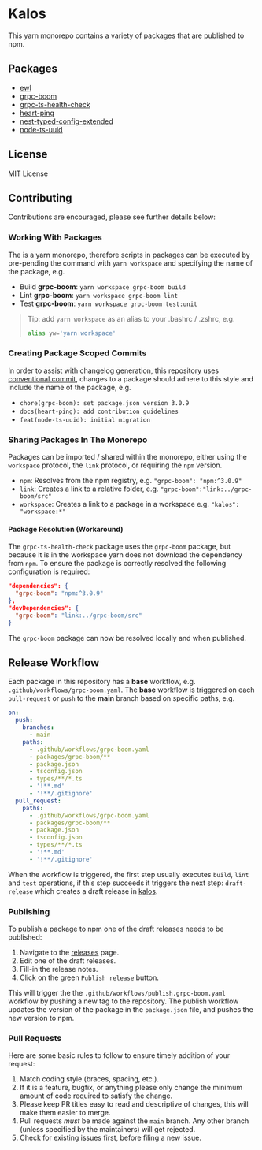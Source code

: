 # Kalos

This yarn monorepo contains a variety of packages that are published to npm.

## Packages

- [ewl](./packages/ewl/README.md)
- [grpc-boom](./packages/grpc-boom/README.md)
- [grpc-ts-health-check](./packages/grpc-ts-health-check/README.md)
- [heart-ping](./packages/heart-ping/README.md)
- [nest-typed-config-extended](./packages/nest-typed-config-extended/README.md)
- [node-ts-uuid](./packages/node-ts-uuid/README.md)

## License

MIT License

## Contributing

Contributions are encouraged, please see further details below:

### Working With Packages

The is a yarn monorepo, therefore scripts in packages can be executed by pre-pending the command
with `yarn workspace` and specifying the name of the package, e.g.

- Build **grpc-boom**: `yarn workspace grpc-boom build`
- Lint **grpc-boom**: `yarn workspace grpc-boom lint`
- Test **grpc-boom**: `yarn workspace grpc-boom test:unit`

> Tip: add `yarn workspace` as an alias to your .bashrc / .zshrc, e.g.
>
> ```sh
> alias yw='yarn workspace'
> ```

### Creating Package Scoped Commits

In order to assist with changelog generation, this repository uses
[conventional commit](https://www.conventionalcommits.org/en/v1.0.0/#specification), changes to a
package should adhere to this style and include the name of the package, e.g.

- `chore(grpc-boom): set package.json version 3.0.9`
- `docs(heart-ping): add contribution guidelines`
- `feat(node-ts-uuid): initial migration`

### Sharing Packages In The Monorepo

Packages can be imported / shared within the monorepo, either using the `workspace` protocol, the
`link` protocol, or requiring the `npm` version.

- `npm`: Resolves from the npm registry, e.g. `"grpc-boom": "npm:^3.0.9"`
- `link`: Creates a link to a relative folder, e.g. `"grpc-boom":"link:../grpc-boom/src"`
- `workspace`: Creates a link to a package in a workspace e.g. `"kalos": "workspace:*"`

#### Package Resolution (Workaround)

The `grpc-ts-health-check` package uses the `grpc-boom` package, but because it is in the workspace
yarn does not download the dependency from `npm`. To ensure the package is correctly resolved the
following configuration is required:

```json
"dependencies": {
  "grpc-boom": "npm:^3.0.9"
},
"devDependencies": {
  "grpc-boom": "link:../grpc-boom/src"
}
```

The `grpc-boom` package can now be resolved locally and when published.

## Release Workflow

Each package in this repository has a **base** workflow, e.g. `.github/workflows/grpc-boom.yaml`.
The **base** workflow is triggered on each `pull-request` or `push` to the **main** branch based on
specific paths, e.g.

```yaml
on:
  push:
    branches:
      - main
    paths:
      - .github/workflows/grpc-boom.yaml
      - packages/grpc-boom/**
      - package.json
      - tsconfig.json
      - types/**/*.ts
      - '!**.md'
      - '!**/.gitignore'
  pull_request:
    paths:
      - .github/workflows/grpc-boom.yaml
      - packages/grpc-boom/**
      - package.json
      - tsconfig.json
      - types/**/*.ts
      - '!**.md'
      - '!**/.gitignore'
```

When the workflow is triggered, the first step usually executes `build`, `lint` and `test`
operations, if this step succeeds it triggers the next step: `draft-release` which creates a draft
release in [kalos](https://github.com/nicolaspearson/kalos/releases).

### Publishing

To publish a package to npm one of the draft releases needs to be published:

1. Navigate to the [releases](https://github.com/nicolaspearson/kalos/releases) page.
2. Edit one of the draft releases.
3. Fill-in the release notes.
4. Click on the green `Publish release` button.

This will trigger the the `.github/workflows/publish.grpc-boom.yaml` workflow by pushing a new tag
to the repository. The publish workflow updates the version of the package in the `package.json`
file, and pushes the new version to npm.

### Pull Requests

Here are some basic rules to follow to ensure timely addition of your request:

1. Match coding style (braces, spacing, etc.).
2. If it is a feature, bugfix, or anything please only change the minimum amount of code required to
   satisfy the change.
3. Please keep PR titles easy to read and descriptive of changes, this will make them easier to
   merge.
4. Pull requests _must_ be made against the `main` branch. Any other branch (unless specified by the
   maintainers) will get rejected.
5. Check for existing issues first, before filing a new issue.
